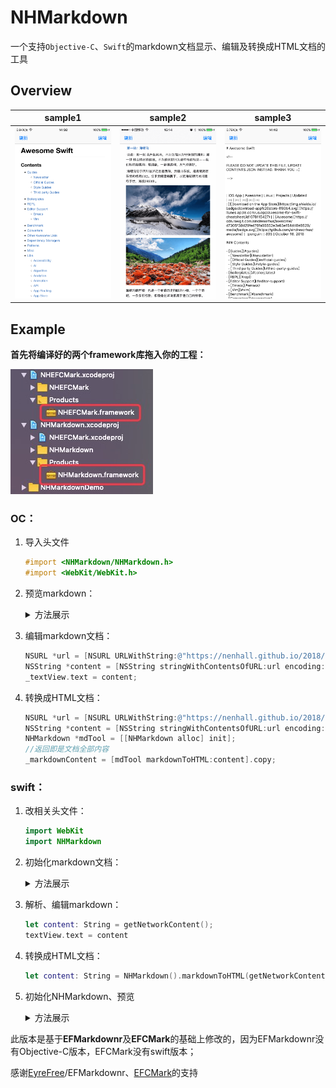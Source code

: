 # NHMarkdown

一个支持`Objective-C`、`Swift`的markdown文档显示、编辑及转换成HTML文档的工具

## Overview

sample1|sample2|sample3
:---------------------:|:---------------------:|:---------------------:
![](https://github.com/nenhall/NHMarkdown/blob/master/img/preview.png)|![](https://github.com/nenhall/NHMarkdown/blob/master/img/preview2.png)|![](https://github.com/nenhall/NHMarkdown/blob/master/img/edit.png)



## Example

**首先将编译好的两个framework库拖入你的工程：**

![](https://github.com/nenhall/NHMarkdown/blob/master/img/framework.png)



### OC：

1. 导入头文件
   ```objective-c
   #import <NHMarkdown/NHMarkdown.h>
   #import <WebKit/WebKit.h>
   ```

2. 预览markdown：
   <details><summary>方法展示</summary>

   ```objective-c
   //获取网络上的内容
   NSURL *url = [NSURL URLWithString:@"https://nenhall.github.io/2018/09/22/1677ziyouxing/"];
   NSString *content = [NSString stringWithContentsOfURL:url encoding:NSUTF8StringEncoding error:nil];
   //获取本地的markdown文档内容
   //NSString *path = [[NSBundle mainBundle] pathForResource:@"穿越318线川藏游记.md" ofType:nil];
   //NSURL *url = [NSURL fileURLWithPath:path];
   //NSString *content = [NSString stringWithContentsOfURL:url encoding:NSUTF8StringEncoding error:nil];
   NHMarkdownView *mdView = [[NHMarkdownView alloc] init];
   mdView.translatesAutoresizingMaskIntoConstraints = NO;
   [self.view addSubview:mdView];
   __weak typeof(self)weakself = self;
   [mdView nh_loadWithMarkdown:content completionHandler:^(WKWebView * _Nonnull wkWeb, WKNavigation * _Nullable wkNav) {
       // Optional: WKUIDelegate, WKNavigationDelegate
       wkWeb.UIDelegate = weakself;
       wkWeb.navigationDelegate = weakself;
   }];
   ```

   </details>

3. 编辑markdown文档：
   ```objective-c
   NSURL *url = [NSURL URLWithString:@"https://nenhall.github.io/2018/09/22/1677ziyouxing/"];
   NSString *content = [NSString stringWithContentsOfURL:url encoding:NSUTF8StringEncoding error:nil];   
   _textView.text = content;
   ```

4. 转换成HTML文档：

   ```objective-c
   NSURL *url = [NSURL URLWithString:@"https://nenhall.github.io/2018/09/22/1677ziyouxing/"];
   NSString *content = [NSString stringWithContentsOfURL:url encoding:NSUTF8StringEncoding error:nil];   
   NHMarkdown *mdTool = [[NHMarkdown alloc] init];
   //返回即是文档全部内容
   _markdownContent = [mdTool markdownToHTML:content].copy;
   ```


### swift：

1. 改相关头文件：

   ```swift
   import WebKit
   import NHMarkdown
   ```

2. 初始化markdown文档：
   <details><summary>方法展示</summary>

   ```swift
   /** 获取网络上的内容 */
   func getNetworkContent() -> String {
       let path: String = "https://nenhall.github.io/2018/09/22/1677ziyouxing/"
       guard let url: URL = URL(string: path),
       let content = try? String(contentsOf: url, encoding:String.Encoding.utf8)
       else {
           return ""
       };
       return content;
   }
   /** 获取本地的markdown文档内容 */
   func getLocalContent() -> String {
       if let path = Bundle.main.url(forResource: "穿越318线川藏游记", withExtension: "md") {
           do{
               return try String(contentsOf: path, encoding:String.Encoding.utf8)
           } catch {
               return ""
           }
       }
       return "";
   }
   ```

   </details>

3. 解析、编辑markdown：

   ```swift
   let content: String = getNetworkContent();
   textView.text = content
   ```

4. 转换成HTML文档：

   ```swift
   let content: String = NHMarkdown().markdownToHTML(getNetworkContent());
   ```

5. 初始化NHMarkdown、预览

   <details><summary>方法展示</summary>

   ```swift
   /** 初始化markdown View */
       func initializeMarkdownView(content: String) -> Void {
           let screenSize = UIScreen.main.bounds
           markView.backgroundColor = UIColor.red
           markView.frame = CGRect(x: 0, y: 64, width: screenSize.width, height: screenSize.height - 64)
           markView.onRendered = {
               [weak self] (height) in
               if let _ = self {
                   // Optional: you can know the change of height in this block
                   print("onRendered height: \(height ?? 0)")
               }
           }
           self.view.addSubview(markView)
           markView.load(markdown: content, options: .default) { [weak self] (wkView: WKWebView, wkNav: WKNavigation?) in
               // Optional: WKUIDelegate, WKNavigationDelegate
               wkView.uiDelegate = self;
               wkView.navigationDelegate = self;
               // Optional: you can change font-size with a value of percent here
               self?.markView.setFontSize(percent: 128)
               printLog("load finish!")
           }
       }
   ```

   </details>



此版本是基于**EFMarkdownr**及**EFCMark**的基础上修改的，因为EFMarkdownr没有Objective-C版本，EFCMark没有swift版本；

感谢[EyreFree](https://github.com/EyreFree)/EFMarkdownr、[EFCMark](https://github.com/EyreFree/EFCMark)的支持



